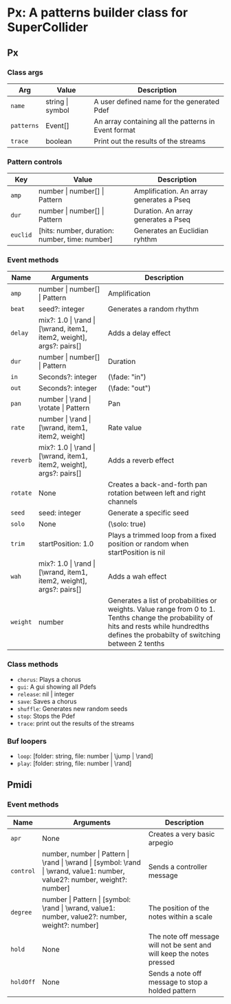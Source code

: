 # Px: A patterns builder class for SuperCollider

## Px

### Class args

| Arg        | Value            | Description                                          |
| ---------- | ---------------- | ---------------------------------------------------- |
| `name`     | string \| symbol | A user defined name for the generated Pdef           |
| `patterns` | Event[]          | An array containing all the patterns in Event format |
| `trace`    | boolean          | Print out the results of the streams                 |

### Pattern controls

| Key      | Value                                          | Description                              |
| -------- | ---------------------------------------------- | ---------------------------------------- |
| `amp`    | number \| number[] \| Pattern                  | Amplification. An array generates a Pseq |
| `dur`    | number \| number[] \| Pattern                  | Duration. An array generates a Pseq      |
| `euclid` | [hits: number, duration: number, time: number] | Generates an Euclidian ryhthm            |

### Event methods

| Name     | Arguments                                                            | Description                                                                                                                                                                                  |
| -------- | -------------------------------------------------------------------- | -------------------------------------------------------------------------------------------------------------------------------------------------------------------------------------------- |
| `amp`    | number \| number[] \| Pattern                                        | Amplification                                                                                                                                                                                |
| `beat`   | seed?: integer                                                       | Generates a random rhythm                                                                                                                                                                    |
| `delay`  | mix?: 1.0 \| \rand \| [\wrand, item1, item2, weight], args?: pairs[] | Adds a delay effect                                                                                                                                                                          |
| `dur`    | number \| number[] \| Pattern                                        | Duration                                                                                                                                                                                     |
| `in`     | Seconds?: integer                                                    | (\fade: "in")                                                                                                                                                                                |
| `out`    | Seconds?: integer                                                    | (\fade: "out")                                                                                                                                                                               |
| `pan`    | number \| \rand \| \rotate \| Pattern                                | Pan                                                                                                                                                                                          |
| `rate`   | number \| \rand \| [\wrand, item1, item2, weight]                    | Rate value                                                                                                                                                                                   |
| `reverb` | mix?: 1.0 \| \rand \| [\wrand, item1, item2, weight], args?: pairs[] | Adds a reverb effect                                                                                                                                                                         |
| `rotate` | None                                                                 | Creates a back-and-forth pan rotation between left and right channels                                                                                                                        |
| `seed`   | seed: integer                                                        | Generate a specific seed                                                                                                                                                                     |
| `solo`   | None                                                                 | (\solo: true)                                                                                                                                                                                |
| `trim`   | startPosition: 1.0                                                   | Plays a trimmed loop from a fixed position or random when startPosition is nil                                                                                                               |
| `wah`    | mix?: 1.0 \| \rand \| [\wrand, item1, item2, weight], args?: pairs[] | Adds a wah effect                                                                                                                                                                            |
| `weight` | number                                                               | Generates a list of probabilities or weights. Value range from 0 to 1. Tenths change the probability of hits and rests while hundredths defines the probabilty of switching between 2 tenths |

### Class methods

- `chorus`: Plays a chorus
- `gui`: A gui showing all Pdefs
- `release`: nil | integer
- `save`: Saves a chorus
- `shuffle`: Generates new random seeds
- `stop`: Stops the Pdef
- `trace`: print out the results of the streams

### Buf loopers

- `loop`: [folder: string, file: number | \jump | \rand]
- `play`: [folder: string, file: number | \rand]

## Pmidi

### Event methods

| Name      | Arguments                                                                                                                   | Description                                                           |
| --------- | --------------------------------------------------------------------------------------------------------------------------- | --------------------------------------------------------------------- |
| `apr`     | None                                                                                                                        | Creates a very basic arpegio                                          |
| `control` | number, number \| Pattern \| \rand \| \wrand \| [symbol: \rand \| \wrand, value1: number, value2?: number, weight?: number] | Sends a controller message                                            |
| `degree`  | number \| Pattern \| [symbol: \rand \| \wrand, value1: number, value2?: number, weight?: number]                            | The position of the notes within a scale                              |
| `hold`    | None                                                                                                                        | The note off message will not be sent and will keep the notes pressed |
| `holdOff` | None                                                                                                                        | Sends a note off message to stop a holded pattern                     |
